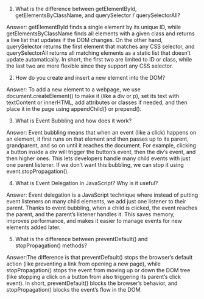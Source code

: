 1. What is the difference between getElementById, getElementsByClassName, and querySelector / querySelectorAll?

Answer: getElementById finds a single element by its unique ID, while getElementsByClassName finds all elements with a given class and returns a live list that updates if the DOM changes. On the other hand, querySelector returns the first element that matches any CSS selector, and querySelectorAll returns all matching elements as a static list that doesn’t update automatically. In short, the first two are limited to ID or class, while the last two are more flexible since they support any CSS selector.

2. How do you create and insert a new element into the DOM?

Answer: To add a new element to a webpage, we use document.createElement() to make it (like a div or p), set its text with textContent or innerHTML, add attributes or classes if needed, and then place it in the page using appendChild() or prepend().

3. What is Event Bubbling and how does it work?

Answer: Event bubbling means that when an event (like a click) happens on an element, it first runs on that element and then passes up to its parent, grandparent, and so on until it reaches the document. For example, clicking a button inside a div will trigger the button’s event, then the div’s event, and then higher ones. This lets developers handle many child events with just one parent listener. If we don’t want this bubbling, we can stop it using event.stopPropagation().

4. What is Event Delegation in JavaScript? Why is it useful?

Answer: Event delegation is a JavaScript technique where instead of putting event listeners on many child elements, we add just one listener to their parent. Thanks to event bubbling, when a child is clicked, the event reaches the parent, and the parent’s listener handles it. This saves memory, improves performance, and makes it easier to manage events for new elements added later.

5. What is the difference between preventDefault() and stopPropagation() methods?

Answer:The difference is that preventDefault() stops the browser’s default action (like preventing a link from opening a new page), while stopPropagation() stops the event from moving up or down the DOM tree (like stopping a click on a button from also triggering its parent’s click event). In short, preventDefault() blocks the browser’s behavior, and stopPropagation() blocks the event’s flow in the DOM.
